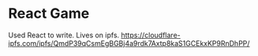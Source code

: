 # React Game

Used React to write. Lives on ipfs.
https://cloudflare-ipfs.com/ipfs/QmdP39qCsmEgBGBj4a9rdk7Axtp8kaS1GCEkxKP9RnDhPP/
